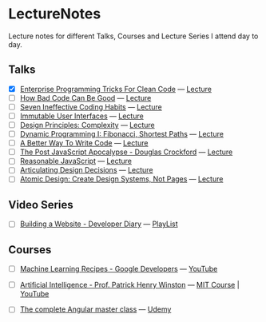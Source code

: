# LectureNotes
Lecture notes for different Talks, Courses and Lecture Series I attend day to day.

## Talks

- [x] [Enterprise Programming Tricks For Clean Code](enterprise_programming_tricks_for_clean_code.md) — [Lecture](https://www.youtube.com/watch?v=dC9vdQkU-xI)
- [ ] [How Bad Code Can Be Good](how_bad_code_can_be_good.md) — [Lecture](https://www.youtube.com/watch?v=3m1JoFf-poQ)
- [ ] [Seven Ineffective Coding Habits](seven_ineffective_coding_habits.md) — [Lecture](https://www.youtube.com/watch?v=ZsHMHukIlJY)
- [ ] [Immutable User Interfaces](#) — [Lecture](https://www.youtube.com/watch?v=rtcn9I9sB5M)
- [ ] [Design Principles: Complexity](#) — [Lecture](https://www.youtube.com/watch?v=ZxSFsaK0UK8)
- [ ] [Dynamic Programming I: Fibonacci, Shortest Paths](#) — [Lecture](https://www.youtube.com/watch?v=OQ5jsbhAv_M)
- [ ] [A Better Way To Write Code](#) — [Lecture](https://www.youtube.com/watch?v=vh_gddKS5OU)
- [ ] [The Post JavaScript Apocalypse - Douglas Crockford](#) — [Lecture](https://www.youtube.com/watch?v=99Zacm7SsWQ)
- [ ] [Reasonable JavaScript](#) — [Lecture](https://www.youtube.com/watch?v=0cJqiO_Q0KA)
- [ ] [Articulating Design Decisions](#) — [Lecture](https://www.youtube.com/watch?v=mO14TF0cFoE&spfreload=1)
- [ ] [Atomic Design: Create Design Systems, Not Pages](#) — [Lecture](https://www.youtube.com/watch?v=wcAl0VXYBGE)

## Video Series
- [ ] [Building a Website - Developer Diary](#) — [PlayList](https://www.youtube.com/playlist?list=PLNYkxOF6rcIA3IPVZzQw1RrFVud3_qcAY)

## Courses
- [ ] [Machine Learning Recipes - Google Developers](#) — [YouTube](https://www.youtube.com/watch?v=cKxRvEZd3Mw)
- [ ] [Artificial Intelligence - Prof. Patrick Henry Winston](#) — [MIT Course](https://ocw.mit.edu/courses/electrical-engineering-and-computer-science/6-034-artificial-intelligence-fall-2010/index.htm) | [YouTube](https://www.youtube.com/watch?v=TjZBTDzGeGg)
- [ ] [The complete Angular master class](#) — [Udemy](https://www.udemy.com/the-complete-angular-master-class)


